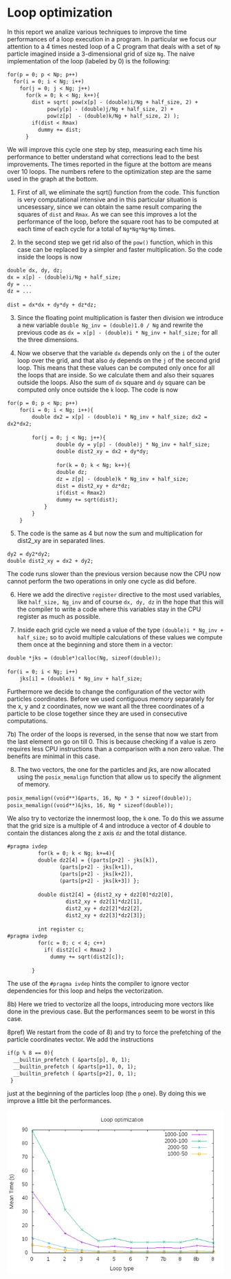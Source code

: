 # Loop optimization

In this report we analize various techniques to improve the time performances of a loop
execution in a program. In particular we focus our attention to a 4 times nested loop of
a C program that deals with a set of `Np` particle imagined inside a 3-dimensional grid of size `Ng`.
The naive implementation of the loop (labeled by 0) is the following:

```
for(p = 0; p < Np; p++)
  for(i = 0; i < Ng; i++)
    for(j = 0; j < Ng; j++)
      for(k = 0; k < Ng; k++){
	    dist = sqrt( pow(x[p] - (double)i/Ng + half_size, 2) +
			 pow(y[p] - (double)j/Ng + half_size, 2) +
			 pow(z[p]  - (double)k/Ng + half_size, 2) );
	    if(dist < Rmax)
	      dummy += dist;
      }

```

We will improve this cycle one step by step, measuring each time his performance to better understand
what corrections lead to the best improvements. The times reported in the figure at the bottom are means over 10
loops. The numbers refere to the optimization step are the same used in the graph at the bottom.


1) First of all, we eliminate the sqrt() function from the code. This function is very computational intensive and
in this particular situation is uncesessary, since we can obtain the same result comparing the squares of `dist` and `Rmax`.
As we can see this improves a lot the performance of the loop, before the square root has to be computed at each time 
of each cycle for a total of `Ng*Ng*Ng*Np` times.

 
2) In the second step we get rid also of the `pow()` function, which in this case can be replaced by a simpler and faster 
multiplication. So the code inside the loops is now

```
double dx, dy, dz;
dx = x[p] - (double)i/Ng + half_size;
dy = ...
dz = ...

dist = dx*dx + dy*dy + dz*dz;
```


3) Since the floating point multiplication is faster then division we introduce a new variable
`double Ng_inv = (double)1.0 / Ng`
and rewrite the previous code as `dx = x[p] - (double)i * Ng_inv + half_size;` for all the three dimensions.


4) Now we observe that the variable `dx` depends only on the `i` of the outer loop over the grid, and that
also `dy` depends on the `j` of the second grid loop. This means that these values can be computed only once for all the 
loops that are inside. So we calculate them and also their squares outside the loops.
Also the sum of `dx` square and `dy` square can be computed only once outside the `k` loop. The code is now

```
for(p = 0; p < Np; p++)
	for(i = 0; i < Ng; i++){
		double dx2 = x[p] - (double)i * Ng_inv + half_size; dx2 = dx2*dx2;
      
		for(j = 0; j < Ng; j++){
	    		double dy = y[p] - (double)j * Ng_inv + half_size;
	    		double dist2_xy = dx2 + dy*dy;
	    
	    		for(k = 0; k < Ng; k++){
				double dz;
				dz = z[p] - (double)k * Ng_inv + half_size;
				dist = dist2_xy + dz*dz;
				if(dist < Rmax2)
		  		dummy += sqrt(dist);
			}
		}
	}
```


5) The code is the same as 4 but now the sum and multiplication for dist2_xy are in separated lines.
```
dy2 = dy2*dy2; 
double dist2_xy = dx2 + dy2;
```
The code runs slower than the previous version because now the CPU now cannot perform the two operations in
only one cycle as did before.


6) Here we add the directive `register` directive to the most used variables, like `half_size, Ng_inv` and of course
`dx, dy, dz` in the hope that this will the compiler to write a code where this variables stay in the CPU
register as much as possible.


7) Inside each grid cycle we need a value of the type `(double)i * Ng_inv + half_size;` so to avoid multiple
calculations of these values we compute them once at the beginning and store them in a vector:


```
double *jks = (double*)calloc(Ng, sizeof(double));

for(i = 0; i < Ng; i++)
    jks[i] = (double)i * Ng_inv + half_size;
```

Furthermore we decide to change the configuration of the vector with particles coordinates. Before we used
contiguous memory separately for the x, y and z coordinates, now we want all the three coordinates of a particle 
to be close together since they are used in consecutive computations.


7b) The order of the loops is reversed, in the sense that now we start from the last element on go on
till 0. This is because checking if a value is zero requires less CPU instructions than a comparison with
a non zero value. The benefits are minimal in this case.


8) The two vectors, the one for the particles and jks, are now allocated using the `posix_memalign` function that allow
us to specify the alignment of memory.

`posix_memalign((void**)&parts, 16, Np * 3 * sizeof(double));`
`posix_memalign((void**)&jks, 16, Ng * sizeof(double));`

We also try to vectorize the innermost loop, the `k` one.
To do this we assume that the grid size is a multiple of 4 and introduce a vector of 4 double to contain the
distances along the z axis `dz` and the total distance.
```
#pragma ivdep    	    
	      for(k = 0; k < Ng; k+=4){
		  double dz2[4] = {(parts[p+2] - jks[k]),
		  		 (parts[p+2] - jks[k+1]),
		  		 (parts[p+2] - jks[k+2]),
		  		 (parts[p+2] - jks[k+3]) };
		  
		  double dist2[4] = {dist2_xy + dz2[0]*dz2[0],
		  		   dist2_xy + dz2[1]*dz2[1],
		  		   dist2_xy + dz2[2]*dz2[2],
		  		   dist2_xy + dz2[3]*dz2[3]};

		  int register c;
#pragma ivdep		
		  for(c = 0; c < 4; c++)
		    if( dist2[c] < Rmax2 )
		      dummy += sqrt(dist2[c]);

		}
```


The use of the `#pragma ivdep` hints the compiler to ignore vector dependencies for this loop and helps the vectorization.



8b) Here we tried to vectorize all the loops, introducing more vectors like done in the previous case. But the 
performances seem to be worst in this case.


8pref) We restart from the code of 8\) and try to force the prefetching of the particle
coordinates vector. We add the instructions
```
if(p % 8 == 0){
  __builtin_prefetch ( &parts[p], 0, 1);
  __builtin_prefetch ( &parts[p+1], 0, 1);
  __builtin_prefetch ( &parts[p+2], 0, 1);
 }

```
just at the beginning of the particles loop (the `p` one). 
By doing this we improve a little bit the performances.

![](../D3-exercise/loop_optimization/loops.png)
